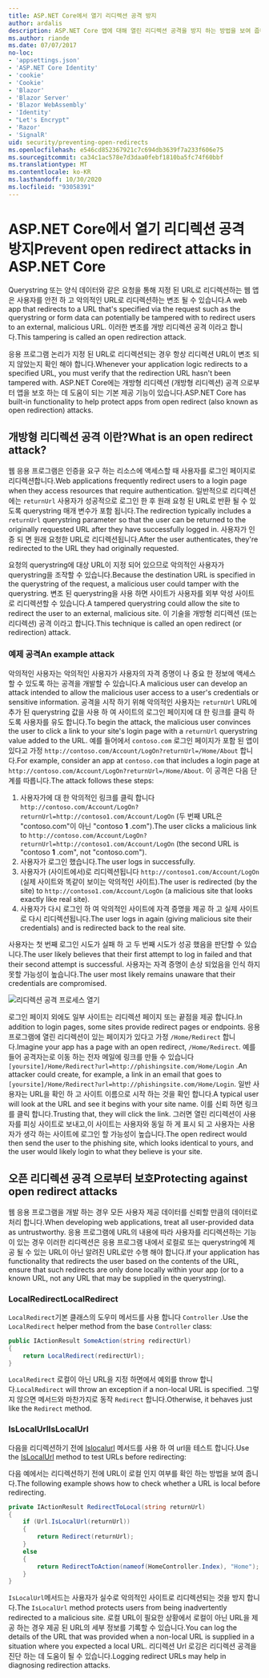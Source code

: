```yaml
---
title: ASP.NET Core에서 열기 리디렉션 공격 방지
author: ardalis
description: ASP.NET Core 앱에 대해 열린 리디렉션 공격을 방지 하는 방법을 보여 줍니다.
ms.author: riande
ms.date: 07/07/2017
no-loc:
- 'appsettings.json'
- 'ASP.NET Core Identity'
- 'cookie'
- 'Cookie'
- 'Blazor'
- 'Blazor Server'
- 'Blazor WebAssembly'
- 'Identity'
- "Let's Encrypt"
- 'Razor'
- 'SignalR'
uid: security/preventing-open-redirects
ms.openlocfilehash: e546cd852367921c7c694db3639f7a233f606e75
ms.sourcegitcommit: ca34c1ac578e7d3daa0febf1810ba5fc74f60bbf
ms.translationtype: MT
ms.contentlocale: ko-KR
ms.lasthandoff: 10/30/2020
ms.locfileid: "93058391"
---
```

# <a name="prevent-open-redirect-attacks-in-aspnet-core"></a><span data-ttu-id="f1b2b-103">ASP.NET Core에서 열기 리디렉션 공격 방지</span><span class="sxs-lookup"><span data-stu-id="f1b2b-103">Prevent open redirect attacks in ASP.NET Core</span></span>

<span data-ttu-id="f1b2b-104">Querystring 또는 양식 데이터와 같은 요청을 통해 지정 된 URL로 리디렉션하는 웹 앱은 사용자를 안전 하 고 악의적인 URL로 리디렉션하는 변조 될 수 있습니다.</span><span class="sxs-lookup"><span data-stu-id="f1b2b-104">A web app that redirects to a URL that's specified via the request such as the querystring or form data can potentially be tampered with to redirect users to an external, malicious URL.</span></span> <span data-ttu-id="f1b2b-105">이러한 변조를 개방 리디렉션 공격 이라고 합니다.</span><span class="sxs-lookup"><span data-stu-id="f1b2b-105">This tampering is called an open redirection attack.</span></span>

<span data-ttu-id="f1b2b-106">응용 프로그램 논리가 지정 된 URL로 리디렉션되는 경우 항상 리디렉션 URL이 변조 되지 않았는지 확인 해야 합니다.</span><span class="sxs-lookup"><span data-stu-id="f1b2b-106">Whenever your application logic redirects to a specified URL, you must verify that the redirection URL hasn't been tampered with.</span></span> <span data-ttu-id="f1b2b-107">ASP.NET Core에는 개방형 리디렉션 (개방형 리디렉션) 공격 으로부터 앱을 보호 하는 데 도움이 되는 기본 제공 기능이 있습니다.</span><span class="sxs-lookup"><span data-stu-id="f1b2b-107">ASP.NET Core has built-in functionality to help protect apps from open redirect (also known as open redirection) attacks.</span></span>

## <a name="what-is-an-open-redirect-attack"></a><span data-ttu-id="f1b2b-108">개방형 리디렉션 공격 이란?</span><span class="sxs-lookup"><span data-stu-id="f1b2b-108">What is an open redirect attack?</span></span>

<span data-ttu-id="f1b2b-109">웹 응용 프로그램은 인증을 요구 하는 리소스에 액세스할 때 사용자를 로그인 페이지로 리디렉션합니다.</span><span class="sxs-lookup"><span data-stu-id="f1b2b-109">Web applications frequently redirect users to a login page when they access resources that require authentication.</span></span> <span data-ttu-id="f1b2b-110">일반적으로 리디렉션에는 `returnUrl` 사용자가 성공적으로 로그인 한 후 원래 요청 된 URL로 반환 될 수 있도록 querystring 매개 변수가 포함 됩니다.</span><span class="sxs-lookup"><span data-stu-id="f1b2b-110">The redirection typically includes a `returnUrl` querystring parameter so that the user can be returned to the originally requested URL after they have successfully logged in.</span></span> <span data-ttu-id="f1b2b-111">사용자가 인증 되 면 원래 요청한 URL로 리디렉션됩니다.</span><span class="sxs-lookup"><span data-stu-id="f1b2b-111">After the user authenticates, they're redirected to the URL they had originally requested.</span></span>

<span data-ttu-id="f1b2b-112">요청의 querystring에 대상 URL이 지정 되어 있으므로 악의적인 사용자가 querystring을 조작할 수 있습니다.</span><span class="sxs-lookup"><span data-stu-id="f1b2b-112">Because the destination URL is specified in the querystring of the request, a malicious user could tamper with the querystring.</span></span> <span data-ttu-id="f1b2b-113">변조 된 querystring을 사용 하면 사이트가 사용자를 외부 악성 사이트로 리디렉션할 수 있습니다.</span><span class="sxs-lookup"><span data-stu-id="f1b2b-113">A tampered querystring could allow the site to redirect the user to an external, malicious site.</span></span> <span data-ttu-id="f1b2b-114">이 기술을 개방형 리디렉션 (또는 리디렉션) 공격 이라고 합니다.</span><span class="sxs-lookup"><span data-stu-id="f1b2b-114">This technique is called an open redirect (or redirection) attack.</span></span>

### <a name="an-example-attack"></a><span data-ttu-id="f1b2b-115">예제 공격</span><span class="sxs-lookup"><span data-stu-id="f1b2b-115">An example attack</span></span>

<span data-ttu-id="f1b2b-116">악의적인 사용자는 악의적인 사용자가 사용자의 자격 증명이 나 중요 한 정보에 액세스할 수 있도록 하는 공격을 개발할 수 있습니다.</span><span class="sxs-lookup"><span data-stu-id="f1b2b-116">A malicious user can develop an attack intended to allow the malicious user access to a user's credentials or sensitive information.</span></span> <span data-ttu-id="f1b2b-117">공격을 시작 하기 위해 악의적인 사용자는 `returnUrl` URL에 추가 된 querystring 값을 사용 하 여 사이트의 로그인 페이지에 대 한 링크를 클릭 하도록 사용자를 유도 합니다.</span><span class="sxs-lookup"><span data-stu-id="f1b2b-117">To begin the attack, the malicious user convinces the user to click a link to your site's login page with a `returnUrl` querystring value added to the URL.</span></span> <span data-ttu-id="f1b2b-118">예를 들어에서 `contoso.com` 로그인 페이지가 포함 된 앱이 있다고 가정 `http://contoso.com/Account/LogOn?returnUrl=/Home/About` 합니다.</span><span class="sxs-lookup"><span data-stu-id="f1b2b-118">For example, consider an app at `contoso.com` that includes a login page at `http://contoso.com/Account/LogOn?returnUrl=/Home/About`.</span></span> <span data-ttu-id="f1b2b-119">이 공격은 다음 단계를 따릅니다.</span><span class="sxs-lookup"><span data-stu-id="f1b2b-119">The attack follows these steps:</span></span>

1. <span data-ttu-id="f1b2b-120">사용자가에 대 한 악의적인 링크를 클릭 합니다 `http://contoso.com/Account/LogOn?returnUrl=http://contoso1.com/Account/LogOn` (두 번째 URL은 "contoso.com"이 아닌 "contoso **1** .com").</span><span class="sxs-lookup"><span data-stu-id="f1b2b-120">The user clicks a malicious link to `http://contoso.com/Account/LogOn?returnUrl=http://contoso1.com/Account/LogOn` (the second URL is "contoso **1** .com", not "contoso.com").</span></span>
2. <span data-ttu-id="f1b2b-121">사용자가 로그인 했습니다.</span><span class="sxs-lookup"><span data-stu-id="f1b2b-121">The user logs in successfully.</span></span>
3. <span data-ttu-id="f1b2b-122">사용자가 (사이트에서)로 리디렉션됩니다 `http://contoso1.com/Account/LogOn` (실제 사이트와 똑같이 보이는 악의적인 사이트).</span><span class="sxs-lookup"><span data-stu-id="f1b2b-122">The user is redirected (by the site) to `http://contoso1.com/Account/LogOn` (a malicious site that looks exactly like real site).</span></span>
4. <span data-ttu-id="f1b2b-123">사용자가 다시 로그인 하 여 악의적인 사이트에 자격 증명을 제공 하 고 실제 사이트로 다시 리디렉션됩니다.</span><span class="sxs-lookup"><span data-stu-id="f1b2b-123">The user logs in again (giving malicious site their credentials) and is redirected back to the real site.</span></span>

<span data-ttu-id="f1b2b-124">사용자는 첫 번째 로그인 시도가 실패 하 고 두 번째 시도가 성공 했음을 판단할 수 있습니다.</span><span class="sxs-lookup"><span data-stu-id="f1b2b-124">The user likely believes that their first attempt to log in failed and that their second attempt is successful.</span></span> <span data-ttu-id="f1b2b-125">사용자는 자격 증명이 손상 되었음을 인식 하지 못할 가능성이 높습니다.</span><span class="sxs-lookup"><span data-stu-id="f1b2b-125">The user most likely remains unaware that their credentials are compromised.</span></span>

![리디렉션 공격 프로세스 열기](preventing-open-redirects/_static/open-redirection-attack-process.png)

<span data-ttu-id="f1b2b-127">로그인 페이지 외에도 일부 사이트는 리디렉션 페이지 또는 끝점을 제공 합니다.</span><span class="sxs-lookup"><span data-stu-id="f1b2b-127">In addition to login pages, some sites provide redirect pages or endpoints.</span></span> <span data-ttu-id="f1b2b-128">응용 프로그램에 열린 리디렉션이 있는 페이지가 있다고 가정 `/Home/Redirect` 합니다.</span><span class="sxs-lookup"><span data-stu-id="f1b2b-128">Imagine your app has a page with an open redirect, `/Home/Redirect`.</span></span> <span data-ttu-id="f1b2b-129">예를 들어 공격자는로 이동 하는 전자 메일에 링크를 만들 수 있습니다 `[yoursite]/Home/Redirect?url=http://phishingsite.com/Home/Login` .</span><span class="sxs-lookup"><span data-stu-id="f1b2b-129">An attacker could create, for example, a link in an email that goes to `[yoursite]/Home/Redirect?url=http://phishingsite.com/Home/Login`.</span></span> <span data-ttu-id="f1b2b-130">일반 사용자는 URL을 확인 하 고 사이트 이름으로 시작 하는 것을 확인 합니다.</span><span class="sxs-lookup"><span data-stu-id="f1b2b-130">A typical user will look at the URL and see it begins with your site name.</span></span> <span data-ttu-id="f1b2b-131">이를 신뢰 하면 링크를 클릭 합니다.</span><span class="sxs-lookup"><span data-stu-id="f1b2b-131">Trusting that, they will click the link.</span></span> <span data-ttu-id="f1b2b-132">그러면 열린 리디렉션이 사용자를 피싱 사이트로 보내고,이 사이트는 사용자와 동일 하 게 표시 되 고 사용자는 사용자가 생각 하는 사이트에 로그인 할 가능성이 높습니다.</span><span class="sxs-lookup"><span data-stu-id="f1b2b-132">The open redirect would then send the user to the phishing site, which looks identical to yours, and the user would likely login to what they believe is your site.</span></span>

## <a name="protecting-against-open-redirect-attacks"></a><span data-ttu-id="f1b2b-133">오픈 리디렉션 공격 으로부터 보호</span><span class="sxs-lookup"><span data-stu-id="f1b2b-133">Protecting against open redirect attacks</span></span>

<span data-ttu-id="f1b2b-134">웹 응용 프로그램을 개발 하는 경우 모든 사용자 제공 데이터를 신뢰할 만큼의 데이터로 처리 합니다.</span><span class="sxs-lookup"><span data-stu-id="f1b2b-134">When developing web applications, treat all user-provided data as untrustworthy.</span></span> <span data-ttu-id="f1b2b-135">응용 프로그램에 URL의 내용에 따라 사용자를 리디렉션하는 기능이 있는 경우 이러한 리디렉션은 응용 프로그램 내에서 로컬로 또는 querystring에 제공 될 수 있는 URL이 아닌 알려진 URL로만 수행 해야 합니다.</span><span class="sxs-lookup"><span data-stu-id="f1b2b-135">If your application has functionality that redirects the user based on the contents of the URL,  ensure that such redirects are only done locally within your app (or to a known URL, not any URL that may be supplied in the querystring).</span></span>

### <a name="localredirect"></a><span data-ttu-id="f1b2b-136">LocalRedirect</span><span class="sxs-lookup"><span data-stu-id="f1b2b-136">LocalRedirect</span></span>

<span data-ttu-id="f1b2b-137">`LocalRedirect`기본 클래스의 도우미 메서드를 사용 합니다 `Controller` .</span><span class="sxs-lookup"><span data-stu-id="f1b2b-137">Use the `LocalRedirect` helper method from the base `Controller` class:</span></span>

```csharp
public IActionResult SomeAction(string redirectUrl)
{
    return LocalRedirect(redirectUrl);
}
```

<span data-ttu-id="f1b2b-138">`LocalRedirect` 로컬이 아닌 URL을 지정 하면에서 예외를 throw 합니다.</span><span class="sxs-lookup"><span data-stu-id="f1b2b-138">`LocalRedirect` will throw an exception if a non-local URL is specified.</span></span> <span data-ttu-id="f1b2b-139">그렇지 않으면 메서드와 마찬가지로 동작 `Redirect` 합니다.</span><span class="sxs-lookup"><span data-stu-id="f1b2b-139">Otherwise, it behaves just like the `Redirect` method.</span></span>

### <a name="islocalurl"></a><span data-ttu-id="f1b2b-140">IsLocalUrl</span><span class="sxs-lookup"><span data-stu-id="f1b2b-140">IsLocalUrl</span></span>

<span data-ttu-id="f1b2b-141">다음을 리디렉션하기 전에 [Islocalurl](/dotnet/api/Microsoft.AspNetCore.Mvc.IUrlHelper.islocalurl#Microsoft_AspNetCore_Mvc_IUrlHelper_IsLocalUrl_System_String_) 메서드를 사용 하 여 url을 테스트 합니다.</span><span class="sxs-lookup"><span data-stu-id="f1b2b-141">Use the [IsLocalUrl](/dotnet/api/Microsoft.AspNetCore.Mvc.IUrlHelper.islocalurl#Microsoft_AspNetCore_Mvc_IUrlHelper_IsLocalUrl_System_String_) method to test URLs before redirecting:</span></span>

<span data-ttu-id="f1b2b-142">다음 예에서는 리디렉션하기 전에 URL이 로컬 인지 여부를 확인 하는 방법을 보여 줍니다.</span><span class="sxs-lookup"><span data-stu-id="f1b2b-142">The following example shows how to check whether a URL is local before redirecting.</span></span>

```csharp
private IActionResult RedirectToLocal(string returnUrl)
{
    if (Url.IsLocalUrl(returnUrl))
    {
        return Redirect(returnUrl);
    }
    else
    {
        return RedirectToAction(nameof(HomeController.Index), "Home");
    }
}
```

<span data-ttu-id="f1b2b-143">`IsLocalUrl`메서드는 사용자가 실수로 악의적인 사이트로 리디렉션되는 것을 방지 합니다.</span><span class="sxs-lookup"><span data-stu-id="f1b2b-143">The `IsLocalUrl` method protects users from being inadvertently redirected to a malicious site.</span></span> <span data-ttu-id="f1b2b-144">로컬 URL이 필요한 상황에서 로컬이 아닌 URL을 제공 하는 경우 제공 된 URL의 세부 정보를 기록할 수 있습니다.</span><span class="sxs-lookup"><span data-stu-id="f1b2b-144">You can log the details of the URL that was provided when a non-local URL is supplied in a situation where you expected a local URL.</span></span> <span data-ttu-id="f1b2b-145">리디렉션 Url 로깅은 리디렉션 공격을 진단 하는 데 도움이 될 수 있습니다.</span><span class="sxs-lookup"><span data-stu-id="f1b2b-145">Logging redirect URLs may help in diagnosing redirection attacks.</span></span>
